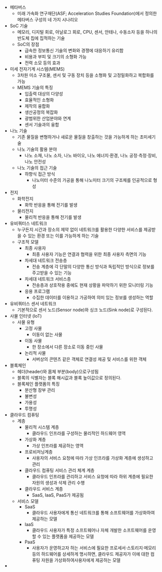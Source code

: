 - 메타버스
	- 미래 가속화 연구재단(ASF; Acceleration Studies Foundation)에서 정의한 메타버스 구성의 네 가지 시나리오
- SoC 기술
	- 메모리, 디지털 회로, 아날로그 회로, CPU, 센서, 안테나, 수동소자 등을 하나의 반도체 칩에 집적하는 기술
	- SoC의 장점
		- 급속한 정보통신 기술의 변화와 경쟁에 대응하기 유리함
		- 비용과 부피 및 크기의 소형화 가능
		- 전력 소모 등의 효과
- 미세 전자기계 시스템(MEMS)
	- 3차원 미소 구조물, 센서 및 구동 장치 등을 소형화 및 고정밀화하고 복합화를 가능
	- MEMS 기술의 특징
		- 입출력 대상의 다양성
		- 효율적인 소형화
		- 제작의 융합화
		- 생산공정의 복잡화
		- 광범위한 산업분야와 연계
		- 센서 기술과의 융합
- 나노 기술
	- 기존 물질을 변형하거나 새로운 물질을 창출하는 것을 가능하게 하는 초미세기술
	- 나노 기술의 활용 분야
		- 나노 소재, 나노 소자, 나노 바이오, 나노 에너지·환경, 나노 공정·측정·장비, 나노 안전성
	- 나노 기술의 접근 기술
		- 하향식 접근 방식
			- 나노미터 수준의 가공을 통해 나노미터 크기의 구조체를 인공적으로 형성
- 전지
	- 화학전지
		- 화학 반응을 통해 전기를 발생
	- 물리전지
		- 물리적 반응을 통해 전기를 발생
- 유비쿼터스 네트워크
	- 누구든지 시간과 장소의 제약 없이 네트워크를 활용한 다양한 서비스를 제공받을 수 있는 환경 또는 이를 가능하게 하는 기술
	- 구조적 모델
		- 최종 사용자
			- 최종 사용자 기능은 연결과 협력을 위한 최종 사용자 측면의 기능
		- 차세대 네트워크 전송층
			- 전송 계층에 각 단말의 다양한 통신 방식과 독립적인 방식으로 정보를 주고받을 수 있는 기능
		- 차세대 네트워크 서비스층
			- 전송층과 상호작용 중에도 현재 상황을 파악하기 위한 모니터링 기능
		- 응용 프로그램
			- 수집한 데이터를 이용하고 가공하여 의미 있는 정보를 생성하는 역할
- 유비쿼터스 센서 네트워크
	- 기본적으로 센서 노드(Sensor node)와 싱크 노드(Sink node)로 구성된다.
- 사물 인터넷 (IoT)
	- 사물 유형
		- 고정 사물
			- 이동이 없는 사물
		- 이동 사물
			- 한 장소에서 다른 장소로 이동 중인 사물
		- 논리적 사물
			- 서버상의 콘텐츠 같은 객체로 연결성 제공 및 서비스를 위한 객체
- 블록체인
	- 헤더(header)와 몸체 부분(body)으로구성됨
	- 블록의 식별자는 블록 해시값과 블록 높이값으로 정의된다.
	- 블록체인 플랫폼의 특징
		- 분산형 장부 관리
		- 불변성
		- 가용성
		- 투명성
- 클라우드 컴퓨팅
	- 계층
		- 물리적 시스템 계층
			- 클라우드 인프라를 구성하는 물리적인 하드웨어 영역
		- 가상화 계층
			- 가상 인프라를 제공하는 영역
		- 프로비저닝계층
			- 사용자의 서비스 요청에 따라 가상 인프라를 가상화 계층에 생성하고 관리
		- 클라우드 컴퓨팅 서비스 관리 체계 계층
			- 클라우드 인프라를 관리하고 서비스 요청에 따라 하위 계층에 필요한 자원의 생성과 삭제 관리 수행
		- 클라우드 서비스 계층
			- SaaS, IaaS, PaaS가 제공됨
	- 서비스 모델
		- SaaS
			- 클라우드 사용자에게 통신 네트워크를 통해 소프트웨어를 가상화하여제공하는 모델
		- IaaS
			- 클라우드 사용자가 특정 소프트웨어나 자체 개발한 소프트웨어를 운영할 수 있는 플랫폼을 제공하는 모델
		- PaaS
			- 사용자가 운영하고자 하는 서비스에 필요한 프로세서·스토리지·메모리 등의 하드웨어를 상세하게 명시하면, 클라우드 제공자가 이에 대한 컴퓨팅 자원을 가상화하여사용자에게 제공하는 모델
-